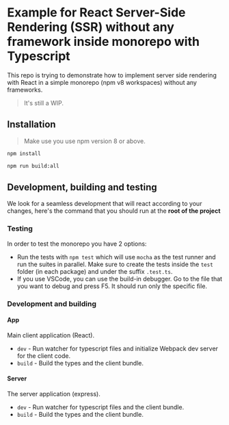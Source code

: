 # Example for React Server-Side Rendering (SSR) without any framework inside monorepo with Typescript

This repo is trying to demonstrate how to implement server side rendering with React in a simple monorepo (npm v8 workspaces) without any frameworks.

> It's still a WIP.


## Installation

> Make use you use npm version 8 or above.

```bash
npm install
```

```bash
npm run build:all
```

## Development, building and testing

We look for a seamless development that will react according to your changes, here's the command that you should run at the **root of the project**

### Testing

In order to test the monorepo you have 2 options:
* Run the tests with `npm test` which will use `mocha` as the test runner and run the suites in parallel. Make sure to create the tests inside the `test` folder (in each package) and under the suffix `.test.ts`.
* If you use VSCode, you can use the build-in debugger. Go to the file that you want to debug and press F5. It should run only the specific file.


### Development and building 

#### App

Main client application (React).

* `dev` - Run watcher for typescript files and initialize Webpack dev server for the client code.
* `build` - Build the types and the client bundle.


#### Server

The server application (express).

* `dev` - Run watcher for typescript files and the client bundle.
* `build` - Build the types and the client bundle.

